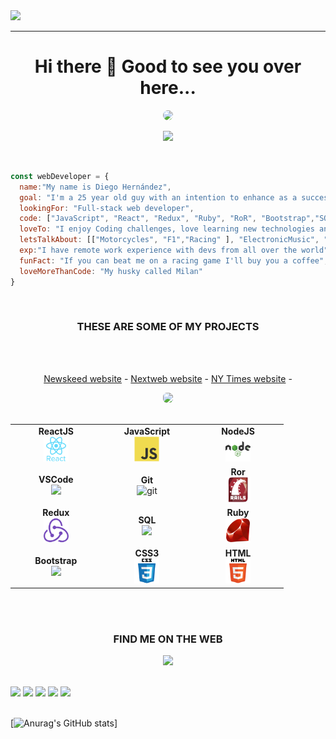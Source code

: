 <img src="https://user-images.githubusercontent.com/70416006/106317253-aa99ea80-6233-11eb-94ed-8fd6910d8760.png" width="1000">

<hr>

<h1 align='center'> Hi there 👋 Good to see you over here...</h1>

<div align='center'> <img src="https://media.giphy.com/media/Vbtc9VG51NtzT1Qnv1/giphy.gif" width="150" style="border-radius: 50%;"></div>

<p align='center'><img src='https://visitor-badge.laobi.icu/badge?page_id=Diegodsha'></p>

  <br>
  
```javascript
const webDeveloper = {
  name:"My name is Diego Hernández",
  goal: "I'm a 25 year old guy with an intention to enhance as a successful full-stack web developer.",
  lookingFor: "Full-stack web developer",
  code: ["JavaScript", "React", "Redux", "Ruby", "RoR", "Bootstrap","SQL"],
  loveTo: "I enjoy Coding challenges, love learning new technologies and building websites.",
  letsTalkAbout: [["Motorcycles", "F1","Racing" ], "ElectronicMusic", "DeliciousFood"],
  exp:"I have remote work experience with devs from all over the world",
  funFact: "If you can beat me on a racing game I'll buy you a coffee",
  loveMoreThanCode: "My husky called Milan"
}
```
<br>

<h3 align="center">
     THESE ARE SOME OF MY PROJECTS
      
</h3>
<br>
<br>
<p align="center">
      <a href="https://diegodsha.github.io/Newsweek-Bootstrap/">Newskeed website</a> -
      <a href="https://diegodsha.github.io/HTML-CSS-Project-2-Responsive-Design/">Nextweb website</a> -
      <a href="https://memelopez.github.io/microV-project1/">NY Times website</a> -
     
</p>

<div align="center">
     <img src="https://media.giphy.com/media/11ISwbgCxEzMyY/giphy.gif" width="180" style="border-radius: 6px">
      
</div>
<br>


<table align="center">
<tbody>
 <tr>
<td align="center" width="20%">
<span><b><center>ReactJS</center></b></span> 
<img src="https://raw.githubusercontent.com/devicons/devicon/master/icons/react/react-original-wordmark.svg" alt="react" width="40" height="40"/>
</td>

<td align="center" width="20%">
<span><b><center>JavaScript</center></b></span> 
  <img src="https://raw.githubusercontent.com/devicons/devicon/master/icons/javascript/javascript-original.svg" alt="javascript" width="40" height="40"/>
</td>

<td align="center" width="20%">
<span><b><center>NodeJS</center></b></span> 
<img src="https://raw.githubusercontent.com/devicons/devicon/master/icons/nodejs/nodejs-original-wordmark.svg" alt="nodejs" width="40" height="40"/>
</td>
</tr>

<tr>
<td align="center" width="20%">
<span><b><center>VSCode</center></b></span> 
<img height=65px src="https://upload.wikimedia.org/wikipedia/commons/thumb/9/9a/Visual_Studio_Code_1.35_icon.svg/1024px-Visual_Studio_Code_1.35_icon.svg.png"> 
</td>

<td align="center" width="20%">
<span><b><center>Git</center></b></span> 
  <img src="https://www.vectorlogo.zone/logos/git-scm/git-scm-icon.svg" alt="git" width="40" height="40"/>
</td>

<td align="center" width="20%">
<span><b><center>Ror</center></b></span> 
  <img src="https://raw.githubusercontent.com/devicons/devicon/master/icons/rails/rails-original-wordmark.svg" alt="rails" width="40" height="40"/>
</td>
</tr>

<tr>
<td align="center" width="20%">
<span><b><center>Redux</center></b></span> 
  <img src="https://raw.githubusercontent.com/devicons/devicon/master/icons/redux/redux-original.svg" alt="redux" width="40" height="40"/>
</td>

<td align="center" width="20%">
<span><b><center>SQL</center></b></span> 
<img height=65px src="https://img.icons8.com/ios-filled/2x/sql.png"> 
</td>

<td align="center" width="20%">
<span><b><center>Ruby</center></b></span> 
  <img src="https://raw.githubusercontent.com/devicons/devicon/master/icons/ruby/ruby-original.svg" alt="ruby" width="40" height="40"/>
</td>
</tr>

<tr>
<td align="center" width="20%">
<span><b><center>Bootstrap</center></b></span> 
  <img src="https://img.shields.io/badge/bootstrap%20-%23563D7C.svg?&style=for-the-badge&logo=bootstrap&logoColor=white">
</td>

<td align="center" width="20%">
<span><b><center>CSS3</center></b></span> 
  <img src="https://raw.githubusercontent.com/devicons/devicon/master/icons/css3/css3-original-wordmark.svg" alt="css3" width="40" height="40"/> 
</td>

<td align="center" width="20%">
<span><b><center>HTML</center></b></span> 
  <img src="https://raw.githubusercontent.com/devicons/devicon/master/icons/html5/html5-original-wordmark.svg" alt="html5" width="40" height="40"/>
</td>
</tr>

</tbody>
</table>



<br>
<br>


<h3 align="center">FIND ME ON THE WEB</h3>

<p align="center"><img src="https://i.imgur.com/A6bWGFl.gif"/></p>
<br>
  

<p align="center" style="display: inline;">
      <a href="https://github.com/Diegodsha?tab=followers"><img src="https://img.shields.io/github/followers/Diegodsha?label=Follow%20me&style=social"></a>
      <a href="https://twitter.com/diegohdezchimo"><img src="https://img.shields.io/twitter/follow/diegohdezchimo?style=social"></a>
      <a href="https://www.linkedin.com/in/diegoshdezaguilar/"><img src="https://img.shields.io/badge/LinkedIn-Contact%20Me-blue"></a>
      <a href="mailto:murillo_comino@hotmail.com"><img src="https://img.shields.io/badge/-Outlook-0078D4?style=flat&logo=Microsoft-Outlook&logoColor=white"></a>
      <a href="https://www.instagram.com/diego.shagui/"><img src="https://img.shields.io/badge/-Instagram-c13584?style=flat&labelColor=c13584&logo=instagram&logoColor=white"></a>

</p>



<br>
<br>

[![Anurag's GitHub stats](https://github-readme-stats.vercel.app/api?username=Diegodsha&count_private=true&show_icons=true&theme=dark)]
<!-- more icons
<p align="center" style="display: inline;">
      <a href="#"><img src="https://img.shields.io/badge/html5%20-%23E34F26.svg?&style=for-the-badge&logo=html5&logoColor=white"></a>
      <a href="#"><img src="https://img.shields.io/badge/css3%20-%231572B6.svg?&style=for-the-badge&logo=css3&logoColor=white"></a>
      <a href="#"><img src="https://img.shields.io/badge/bootstrap%20-%23563D7C.svg?&style=for-the-badge&logo=bootstrap&logoColor=white"></a>
      <a href="#"><img src="https://img.shields.io/badge/ruby-%23CC342D.svg?&style=for-the-badge&logo=ruby&logoColor=white"></a>
      <a href="#"><img src="https://img.shields.io/badge/rails%20-%23CC0000.svg?&style=for-the-badge&logo=ruby-on-rails&logoColor=white"></a>
      <a href="#"><img src="https://img.shields.io/badge/react%20-%2320232a.svg?&style=for-the-badge&logo=react&logoColor=%2361DAFB"></a>
      <a href="#"><img src="https://img.shields.io/badge/redux%20-%23593d88.svg?&style=for-the-badge&logo=redux&logoColor=white"></a>
</p>
-->

